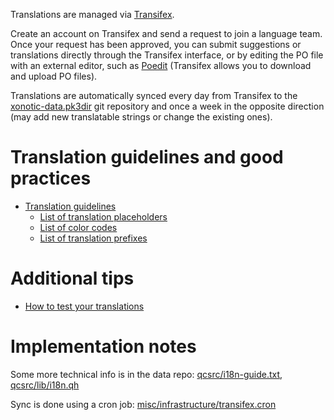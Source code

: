 Translations are managed via [Transifex](https://www.transifex.com/team-xonotic/xonotic/dashboard/).

Create an account on Transifex and send a request to join a language team. Once your request has been approved, you can submit suggestions or translations directly through the Transifex interface, or by editing the PO file with an external editor, such as [Poedit](https://poedit.net/) (Transifex allows you to download and upload PO files).

Translations are automatically synced every day from Transifex to the [xonotic-data.pk3dir](https://gitlab.com/xonotic/xonotic-data.pk3dir) git repository and once a week in the opposite direction (may add new translatable strings or change the existing ones).

Translation guidelines and good practices
=========================================
   - [Translation guidelines](Translation-guidelines)
      - [List of translation placeholders](List-of-translation-placeholders)
      - [List of color codes](List-of-color-codes)
      - [List of translation prefixes](List-of-translation-prefixes)

Additional tips
===============
   - [How to test your translations](Test-your-translations)

Implementation notes
====================

Some more technical info is in the data repo: [qcsrc/i18n-guide.txt](https://gitlab.com/xonotic/xonotic-data.pk3dir/blob/master/qcsrc/i18n-guide.txt), [qcsrc/lib/i18n.qh](https://gitlab.com/xonotic/xonotic-data.pk3dir/blob/master/qcsrc/lib/i18n.qh)

Sync is done using a cron job: [misc/infrastructure/transifex.cron](https://gitlab.com/xonotic/xonotic/blob/master/misc/infrastructure/transifex.cron)